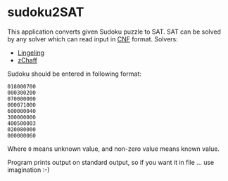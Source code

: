sudoku2SAT
==========

This application converts given Sudoku puzzle to SAT. SAT can be solved by any solver which can read input in [CNF](http://people.sc.fsu.edu/~jburkardt/data/cnf/cnf.html) format.
Solvers:
* [Lingeling](http://fmv.jku.at/lingeling/)
* [zChaff](http://www.princeton.edu/~chaff/zchaff.html)

Sudoku should be entered in following format:

```
018000700
000300200
070000000
000071000
600000040
300000000
400500003
020080000
000000060
```

Where ``0`` means unknown value, and non-zero value means known value.

Program prints output on standard output, so if you want it in file ... use imagination :-)
